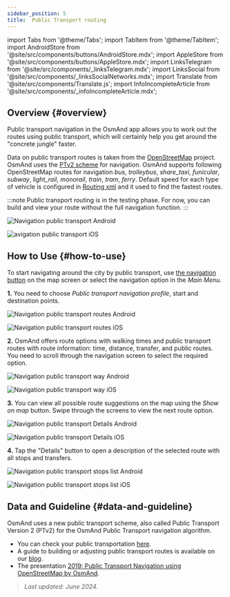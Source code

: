 ```yaml
---
sidebar_position: 5
title:  Public Transport routing
---
```


import Tabs from '@theme/Tabs';
import TabItem from '@theme/TabItem';
import AndroidStore from '@site/src/components/buttons/AndroidStore.mdx';
import AppleStore from '@site/src/components/buttons/AppleStore.mdx';
import LinksTelegram from '@site/src/components/_linksTelegram.mdx';
import LinksSocial from '@site/src/components/_linksSocialNetworks.mdx';
import Translate from '@site/src/components/Translate.js';
import InfoIncompleteArticle from '@site/src/components/_infoIncompleteArticle.mdx';



## Overview {#overview}

Public transport navigation in the OsmAnd app allows you to work out the routes using public transport, which will certainly help you get around the "concrete jungle" faster.

Data on public transport routes is taken from the [OpenStreetMap](http://openstreetmap.org/) project. OsmAnd uses the [PTv2 scheme](https://wiki.openstreetmap.org/wiki/Public_transport) for navigation.  OsmAnd supports following OpenStreetMap routes for navigation  *bus*, *trolleybus*, *share_taxi*, *funicular*, *subway*, *light_rail*, *monorail*, *train*, *tram*, *ferry*. Default speed for each type of vehicle is configured in [Routing xml](../../../technical/build-osmand/routing.md) and it used to find the fastest routes.

:::note
Public transport routing is in the testing phase. For now, you can build and view your route without the full navigation function.
:::

<Tabs groupId="operating-systems" queryString="current-os">

<TabItem value="android" label="Android">

![Navigation public transport Android](@site/static/img/navigation/public/navigation_android.png)  

</TabItem>

<TabItem value="ios" label="iOS">  

![avigation public transport iOS](@site/static/img/navigation/public/navigation_ios.png)

</TabItem>

</Tabs>


## How to Use {#how-to-use}

To start navigating around the city by public transport, use [the navigation button](../../widgets/map-buttons.md#directions) on the map screen or select the navigation option in the *Main Menu*.  

**1.** You need to choose *Public transport navigation profile*, start and destination points.  

<Tabs groupId="operating-systems" queryString="current-os">

<TabItem value="android" label="Android">

![Navigation public transport routes Android](@site/static/img/navigation/public/navigation_public_android.png)

</TabItem>

<TabItem value="ios" label="iOS">  

![Navigation public transport routes iOS](@site/static/img/navigation/public/navigation_public_ios.png)

</TabItem>

</Tabs>

**2.** OsmAnd offers route options with walking times and public transport routes with route information: time, distance, transfer, and public routes. You need to scroll through the navigation screen to select the required option.  

<Tabs groupId="operating-systems" queryString="current-os">

<TabItem value="android" label="Android">

![Navigation public transport way Android](@site/static/img/navigation/public/navigation_way_android.png)

</TabItem>

<TabItem value="ios" label="iOS">  

![Navigation public transport way iOS](@site/static/img/navigation/public/navigation_way_ios.png)

</TabItem>

</Tabs>

**3.** You can view all possible route suggestions on the map using the *Show on map* button. Swipe through the screens to view the next route option.

<Tabs groupId="operating-systems" queryString="current-os">

<TabItem value="android" label="Android">

![Navigation public transport Details Android](@site/static/img/navigation/public/navigation_details_android.png)

</TabItem>

<TabItem value="ios" label="iOS">  

![Navigation public transport Details iOS](@site/static/img/navigation/public/navigation_details_ios.png)

</TabItem>

</Tabs>


**4.** Tap the "Details" button to open a description of the selected route with all stops and transfers.  

<Tabs groupId="operating-systems" queryString="current-os">

<TabItem value="android" label="Android">

![Navigation public transport stops list Android](@site/static/img/navigation/public/navigation_stops_list_android.png)

</TabItem>

<TabItem value="ios" label="iOS">  

![Navigation public transport stops list iOS](@site/static/img/navigation/public/navigation_stops_list_ios.png)

</TabItem>

</Tabs>


## Data and Guideline {#data-and-guideline}

OsmAnd uses a new public transport scheme, also called Public Transport Version 2 (PTv2) for the OsmAnd Public Transport navigation algorithm.

- You can check your public transportation [here](http://tools.geofabrik.de/osmi/).
- A guide to building or adjusting public transport routes is available on our [blog](https://osmand.net/blog/guideline-pt).
- The presentation [2019: Public Transport Navigation using OpenStreetMap by OsmAnd](https://www.youtube.com/watch?v=SPab09kaWPc&ab_channel=StateoftheMap).

> *Last updated: June 2024.*
